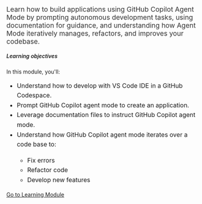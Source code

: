 ﻿---
Title: Building Applications with GitHub Copilot Agent Mode
Source: insert.sql
---
<!-- Summary --> <p style="font-size: 1.1rem; color: #333;"> Learn how to build applications using GitHub Copilot Agent Mode by prompting autonomous development tasks, using documentation for guidance, and understanding how Agent Mode iteratively manages, refactors, and improves your codebase. </p> <!-- Learning Objectives --> <h5 class="mt-4" style="font-weight: 600;">Learning objectives</h5> <p>In this module, you'll:</p> <ul style="font-size: 1rem; line-height: 1.6;"> <li>Understand how to develop with VS Code IDE in a GitHub Codespace.</li> <li>Prompt GitHub Copilot agent mode to create an application.</li> <li>Leverage documentation files to instruct GitHub Copilot agent mode.</li> <li>Understand how GitHub Copilot agent mode iterates over a code base to:</li> <ul style="font-size: 1rem; line-height: 1.6;"> <li>Fix errors</li> <li>Refactor code</li> <li>Develop new features</li> </ul> </ul> <!-- CTA Button --> <div class="mt-4"> <a href="https://learn.microsoft.com/en-us/training/modules/github-copilot-agent-mode/" target="_blank" class="btn btn-primary"> Go to Learning Module </a> </div>
